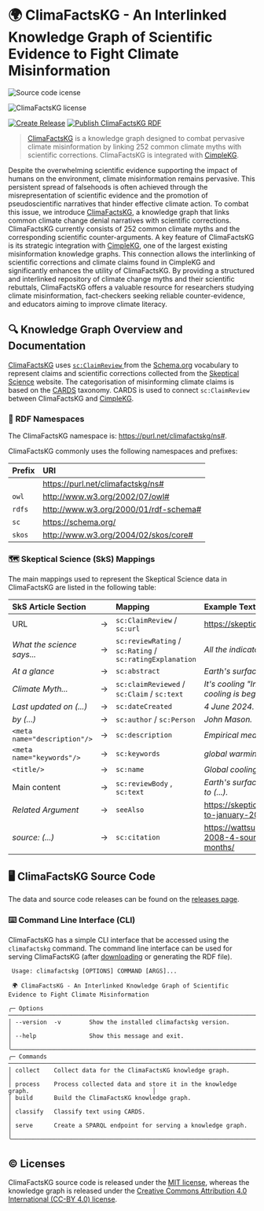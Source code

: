 # 🌍 ClimaFactsKG - An Interlinked Knowledge Graph of Scientific Evidence to Fight Climate Misinformation

![Source code icense](https://img.shields.io/badge/Source_code_license-MIT-blue.svg?style=flat)

![ClimaFactsKG license](https://img.shields.io/badge/ClimaFactsKG_license-CC%20BY%204.0-success.svg?style=flat)

[![Create Release](https://github.com/climatesense-project/climafacts-kg/actions/workflows/semantic-release.yml/badge.svg)](https://github.com/climatesense-project/climafacts-kg/actions/workflows/semantic-release.yml)
[![Publish ClimaFactsKG RDF](https://github.com/climatesense-project/climafacts-kg/actions/workflows/gh-pages-publish.yml/badge.svg)](https://github.com/climatesense-project/climafacts-kg/actions/workflows/gh-pages-publish.yml)

> [ClimaFactsKG](https://purl.net/climafactskg/ns) is a knowledge graph designed to combat pervasive climate misinformation by linking 252 common climate myths with scientific corrections.
> ClimaFactsKG is integrated with [CimpleKG](https://github.com/CIMPLE-project/knowledge-base).

Despite the overwhelming scientific evidence supporting the impact of humans on the environment, climate misinformation remains pervasive. This persistent spread of falsehoods is often achieved through the misrepresentation of scientific evidence and the promotion of pseudoscientific narratives that hinder effective climate action. To combat this issue, we introduce [ClimaFactsKG](https://purl.net/climafactskg/ns), a knowledge graph that links common climate change denial narratives with scientific corrections. ClimaFactsKG currently consists of 252 common climate myths and the corresponding scientific counter-arguments. A key feature of ClimaFactsKG is its strategic integration with [CimpleKG](https://github.com/CIMPLE-project/knowledge-base), one of the largest existing misinformation knowledge graphs. This connection allows the interlinking of scientific corrections and climate claims found in CimpleKG and significantly enhances the utility of ClimaFactsKG. By providing a structured and interlinked repository of climate change myths and their scientific rebuttals, ClimaFactsKG offers a valuable resource for researchers studying climate misinformation, fact-checkers seeking reliable counter-evidence, and educators aiming to improve climate literacy.

## 🔍 Knowledge Graph Overview and Documentation

[ClimaFactsKG](https://purl.net/climafactskg/ns) uses [ `sc:ClaimReview` ](https://schema.org/ClaimReview) from the [Schema.org](https://schema.org/) vocabulary to represent claims and scientific corrections collected from the [Skeptical Science](https://skepticalscience.com/) website.
The categorisation of misinforming climate claims is based on the [CARDS](https://cardsclimate.com/) taxonomy. CARDS is used to connect `sc:ClaimReview` between ClimaFactsKG and [CimpleKG](https://github.com/CIMPLE-project/knowledge-base).

### 🔗 RDF Namespaces

The ClimaFactsKG namespace is: https://purl.net/climafactskg/ns#.

ClimaFactsKG commonly uses the following namespaces and prefixes:

| Prefix   | URI                                     |
| :------- | :-------------------------------------- |
|          | <https://purl.net/climafactskg/ns#>     |
| `owl` | <http://www.w3.org/2002/07/owl#>        |
| `rdfs` | <http://www.w3.org/2000/01/rdf-schema#> |
| `sc` | <https://schema.org/>                   |
| `skos` | <http://www.w3.org/2004/02/skos/core#>  |

### 🗺️ Skeptical Science (SkS) Mappings

The main mappings used to represent the Skeptical Science data in ClimaFactsKG are listed in the following table:

| SkS Article Section            |       | Mapping                                                  | Example Text from SkS Article                                                                                        |
| :----------------------------- | :---- | :--------------------------------------------------------| :------------------------------------------------------------------------------------------------------------------- |
| URL                            | →     | `sc:ClaimReview` / `sc:url` | <https://skepticalscience.com/global-cooling.htm>                                                                    |
| *What the science says...*     | →     | `sc:reviewRating` / `sc:Rating` / `sc:ratingExplanation` | *All the indicators show that global warming is still happening.*                                                    |
| *At a glance*                  | →     | `sc:abstract` | *Earth's surface, oceans and (...).*                                                                                 |
| *Climate Myth...*              | →     | `sc:claimReviewed` / `sc:Claim` / `sc:text` | *It's cooling "In fact global warming has stopped and a cooling is beginning (...).*                                 |
| *Last updated on (...)*        | →     | `sc:dateCreated` | *4 June 2024.*                                                                                                       |
| *by (...)*                     | →     | `sc:author` / `sc:Person` | *John Mason.*                                                                                                        |
| `<meta name="description"/>` | →     | `sc:description` | *Empirical measurements of (...).*                                                                                   |
| `<meta name="keywords"/>` | →     | `sc:keywords` | *global warming, skeptics, skepticism (...).*                                                                        |
| `<title/>` | →     | `sc:name` | *Global cooling - Is global warming still happening?*                                                                |
| Main content                   | →     | `sc:reviewBody` , `sc:text` | *Earth's surface, oceans and atmosphere are all warming due to (...).*                                               |
| *Related Argument*             | →     | `seeAlso` | <https://skepticalscience.com/global-cooling-january-2007-to-january-2008.htm>                                       |
| *source: (...)*                | →     | `sc:citation` | <https://wattsupwiththat.wordpress.com/2008/02/19/january-2008-4-sources-say-globally-cooler-in-the-past-12-months/> |

## 🖥️ ClimaFactsKG Source Code

The data and source code releases can be found on the [releases page](https://github.com/climatesense-project/climafacts-kg/releases).

### ⌨️ Command Line Interface (CLI)

ClimaFactsKG has a simple CLI interface that be accessed using the `climafactskg` command. The command line interface can be used for serving ClimaFactsKG (after [downloading](https://purl.archive.org/climafactskg/ns) or generating the RDF file).

```
 Usage: climafactskg [OPTIONS] COMMAND [ARGS]...

 🌍 ClimaFactsKG - An Interlinked Knowledge Graph of Scientific Evidence to Fight Climate Misinformation

╭─ Options ────────────────────────────────────────────────────────────────────────────────────────────────╮
│ --version  -v        Show the installed climafactskg version.                                            │
│ --help               Show this message and exit.                                                         │
╰──────────────────────────────────────────────────────────────────────────────────────────────────────────╯
╭─ Commands ───────────────────────────────────────────────────────────────────────────────────────────────╮
│ collect    Collect data for the ClimaFactsKG knowledge graph.                                            │
│ process    Process collected data and store it in the knowledge graph.                                   │
│ build      Build the ClimaFactsKG knowledge graph.                                                       │
│ classify   Classify text using CARDS.                                                                    │
│ serve      Create a SPARQL endpoint for serving a knowledge graph.                                       │
╰──────────────────────────────────────────────────────────────────────────────────────────────────────────╯
```

## ©️ Licenses

ClimaFactsKG source code is released under the [MIT license](https://opensource.org/license/mit), whereas the knowledge graph is released under the [Creative Commons Attribution 4.0 International (CC-BY 4.0) license](https://creativecommons.org/licenses/by/4.0/).
